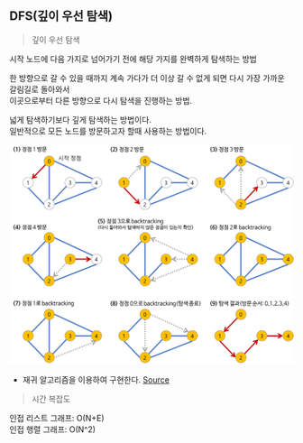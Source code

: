 ## DFS(깊이 우선 탐색)


>깊이 우선 탐색

시작 노드에 다음 가지로 넘어가기 전에 해당 가지를 완벽하게 탐색하는 방법  

한 방향으로 갈 수 있을 때까지 계속 가다가 더 이상 갈 수 없게 되면 다시 가장 가까운 갈림길로 돌아와서   
이곳으로부터 다른 방향으로 다시 탐색을 진행하는 방법.  
  
넓게 탐색하기보다 깊게 탐색하는 방법이다.  
일반적으로 모든 노드를 방문하고자 할때 사용하는 방법이다.  
  
![깊이 우선 탐색](dfs-example.png)  

- 재귀 알고리즘을 이용하여 구현한다.
[Source](https://github.com/3jin-p/Algorithm-java/tree/master/src/main/java/BaekJoon/B_1260)
  
> 시간 복잡도  
  
인접 리스트 그래프: O(N+E)  
인접 행렬 그래프: O(N^2)



